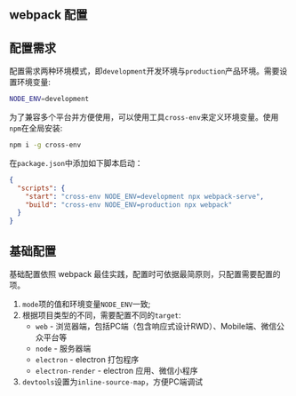 webpack 配置
------

## 配置需求

配置需求两种环境模式，即`development`开发环境与`production`产品环境。需要设置环境变量:

```sh
NODE_ENV=development
```

为了兼容多个平台并方便使用，可以使用工具`cross-env`来定义环境变量。使用`npm`在全局安装:

```sh
npm i -g cross-env
```

在`package.json`中添加如下脚本启动：

```json
{
  "scripts": {
    "start": "cross-env NODE_ENV=development npx webpack-serve",
    "build": "cross-env NODE_ENV=production npx webpack"
  }
}
```


## 基础配置

基础配置依照 webpack 最佳实践，配置时可依据最简原则，只配置需要配置的项。

1. `mode`项的值和环境变量`NODE_ENV`一致;
2. 根据项目类型的不同，需要配置不同的`target`:
   * `web` - 浏览器端，包括PC端（包含响应式设计RWD）、Mobile端、微信公众平台等
   * `node` - 服务器端
   * `electron` - electron 打包程序
   * `electron-render` - electron 应用、微信小程序
3. `devtools`设置为`inline-source-map`，方便PC端调试
